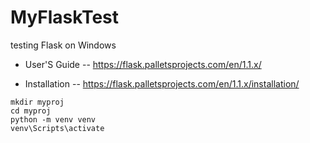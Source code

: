 # MyFlaskTest
testing Flask on Windows

- User'S Guide
-- https://flask.palletsprojects.com/en/1.1.x/

- Installation
-- https://flask.palletsprojects.com/en/1.1.x/installation/

```
mkdir myproj
cd myproj
python -m venv venv
venv\Scripts\activate
```
